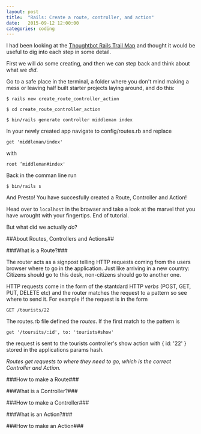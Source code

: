 ```yaml
---
layout: post
title:  "Rails: Create a route, controller, and action"
date:   2015-09-12 12:00:00
categories: coding
---
```


I had been looking at the [Thoughtbot Rails Trail Map](https://github.com/thoughtbot/trail-map/blob/master/rails.md) and thought it would be useful to dig into each step in some detail.

First we will *do* some creating, and then we can step back and think about what we *did*.

Go to a safe place in the terminal, a folder where you don't mind making a mess or leaving half built starter projects laying around, and do this:

```
$ rails new create_route_controller_action
```

```
$ cd create_route_controller_action
```

```
$ bin/rails generate controller middleman index
```

In your newly created app navigate to config/routes.rb and replace

```
get 'middleman/index'
```

with

```
root ‘middleman#index'
```

Back in the comman line run

```
$ bin/rails s
```

And Presto! You have succesfully created a Route, Controller and Action! 

Head over to ```localhost``` in the browser and take a look at the marvel that you have wrought with your fingertips. End of tutorial.

But what did we actually *do*?

##About Routes, Controllers and Actions##

###What is a Route?###

The router acts as a signpost telling HTTP requests coming from the users browser where to go in the application. Just like arriving in a new country: Citizens should go to this desk, non-citizens should go to another one. 

HTTP requests come in the form of the stantdard HTTP *verbs* (POST, GET, PUT, DELETE etc) and the router matches the request to a pattern so see where to send it. For example if the request is in the form 

```
GET /tourists/22
```

The routes.rb file defined the *routes*. If the first match to the pattern is

```
get '/toursits/:id', to: 'tourists#show'
```

the request is sent to the tourists controller's show action with { id: '22' } stored in the applications params hash.

*Routes get requests to where they need to go, which is the correct Controller and Action.*

###How to make a Route###



###What is a Controller?###



###How to make a Controller###



###What is an Action?###



###How to make an Action###









